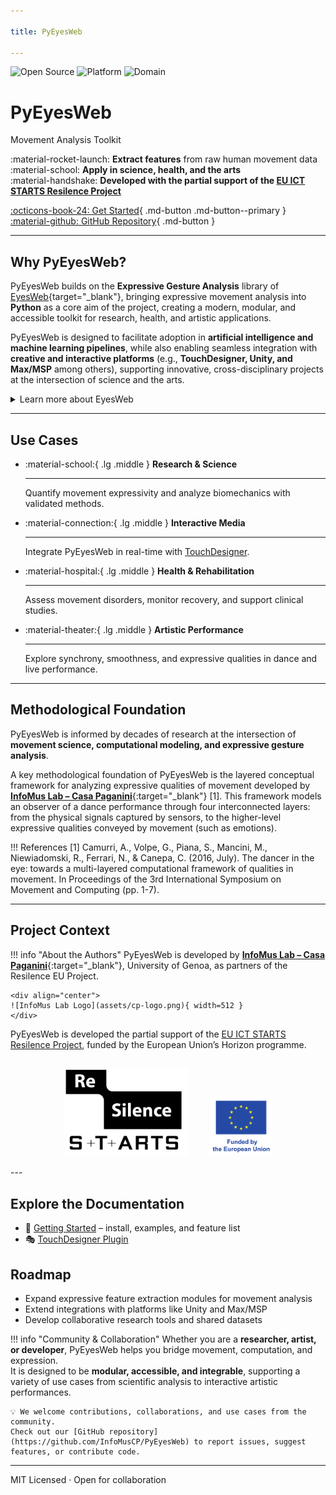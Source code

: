 ```yaml
---

title: PyEyesWeb

---
```


![Open Source](https://img.shields.io/badge/Open%20Source-Yes-brightgreen)
![Platform](https://img.shields.io/badge/Platform-Python-blue)
![Domain](https://img.shields.io/badge/Domain-Movement%20Analysis-purple)


<div class="hero" markdown>

# PyEyesWeb  
Movement Analysis Toolkit

:material-rocket-launch: **Extract features** from raw human movement data  
:material-school: **Apply in science, health, and the arts**  
:material-handshake: **Developed with the partial support of the [EU ICT STARTS Resilence Project](https://resilence.eu/)**

[:octicons-book-24: Get Started](getting_started.md){ .md-button .md-button--primary } [:material-github: GitHub Repository](https://github.com/InfoMusCP/InfoMove){ .md-button }  

</div>

---

## Why PyEyesWeb?

PyEyesWeb builds on the **Expressive Gesture Analysis** library of [EyesWeb](https://casapaganini.unige.it/eyesweb_bp){target="_blank"}, 
bringing expressive movement analysis into **Python** as a core aim of the project,
creating a modern, modular, and accessible toolkit for research, health, and artistic applications.  

PyEyesWeb is designed to facilitate adoption in **artificial intelligence and machine learning pipelines**,
while also enabling seamless integration with **creative and interactive platforms**
(e.g., **TouchDesigner, Unity, and Max/MSP** among others), supporting innovative,
cross-disciplinary projects at the intersection of science and the arts.

<details>
<summary>Learn more about EyesWeb</summary>

<a href="https://casapaganini.unige.it/eyesweb_bp" target="_blank">EyesWeb</a> is an open software research platform for the design and development of <b>real-time multimodal systems and interfaces</b>.  
It supports a wide variety of inputs, including motion capture, cameras, game controllers (Kinect, Wii), multichannel audio, and physiological signals.  
<br><br>
Outputs include multichannel audio, video, analog devices, and robotic platforms. EyesWeb provides libraries such as <b>Non-Verbal Expressive Gesture Analysis</b> and <b>Non-Verbal Social Signals Analysis</b>, and a visual programming environment that enables users to develop <b>real-time, networked applications</b>.  
<br><br>
Originally started in 1997, EyesWeb has been adopted worldwide in scientific research, education, and industry, including EU projects and collaborations with organizations such as INTEL and NYU.  

</details>

---

## Use Cases

<div class="grid cards" markdown>

-   :material-school:{ .lg .middle } **Research & Science**  

    ---

    Quantify movement expressivity and analyze biomechanics with validated methods.

-   :material-connection:{ .lg .middle } **Interactive Media**  

    ---

    Integrate PyEyesWeb in real-time with [TouchDesigner](integrations.md).

-   :material-hospital:{ .lg .middle } **Health & Rehabilitation** 

    ---

    Assess movement disorders, monitor recovery, and support clinical studies.

-   :material-theater:{ .lg .middle } **Artistic Performance**  

    ---

    Explore synchrony, smoothness, and expressive qualities in dance and live performance.

</div>

---

## Methodological Foundation  

PyEyesWeb is informed by decades of research at the intersection of **movement science, computational modeling, and expressive gesture analysis**.  

A key methodological foundation of PyEyesWeb is the layered conceptual framework for analyzing expressive qualities of movement developed by [**InfoMus Lab – Casa Paganini**](http://www.casapaganini.org/index_eng.php){:target="_blank"} [1].
This framework models an observer of a dance performance through four interconnected layers: from the physical signals captured by sensors, to the higher-level expressive qualities conveyed by movement (such as emotions).

!!! References
    [1] Camurri, A., Volpe, G., Piana, S., Mancini, M., Niewiadomski, R., Ferrari, N., & Canepa, C. (2016, July). The dancer in the eye: towards a multi-layered computational framework of qualities in movement. In Proceedings of the 3rd International Symposium on Movement and Computing (pp. 1-7).

---

## Project Context  

!!! info "About the Authors"
    PyEyesWeb is developed by [**InfoMus Lab – Casa Paganini**](http://www.casapaganini.org/index_eng.php){:target="_blank"}, University of Genoa, as partners of the Resilence EU Project.  
    
    <div align="center">
    ![InfoMus Lab Logo](assets/cp-logo.png){ width=512 }
    </div>

PyEyesWeb is developed the partial support of the [EU ICT STARTS Resilence Project](https://resilence.eu/),
funded by the European Union’s Horizon programme.  

<div align="center">

<img src="assets/resilence-logo.png" alt="Resilence Project Logo" width="200" style="margin:15px"/>
<img src="assets/eu-logo.png" alt="EU Logo" width="100" style="margin:15px"/>

</div>
---

## Explore the Documentation  

- 🚀 [Getting Started](getting_started.md) – install, examples, and feature list
- 🎭 [TouchDesigner Plugin](integrations.md)

## Roadmap 

- Expand expressive feature extraction modules for movement analysis  
- Extend integrations with platforms like Unity and Max/MSP  
- Develop collaborative research tools and shared datasets

!!! info "Community & Collaboration"
    Whether you are a **researcher, artist, or developer**, PyEyesWeb helps you bridge movement, computation, and expression.  
    It is designed to be **modular, accessible, and integrable**, supporting a variety of use cases from scientific analysis to interactive artistic performances.

    💡 We welcome contributions, collaborations, and use cases from the community.  
    Check out our [GitHub repository](https://github.com/InfoMusCP/PyEyesWeb) to report issues, suggest features, or contribute code.

---

MIT Licensed · Open for collaboration  
